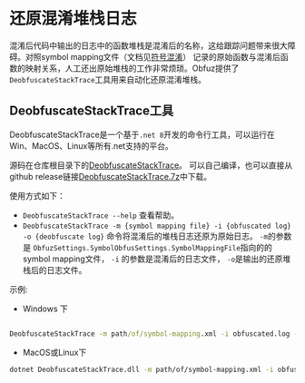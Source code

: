 # 还原混淆堆栈日志

混淆后代码中输出的日志中的函数堆栈是混淆后的名称，这给跟踪问题带来很大障碍。对照symbol mapping文件（文档见[符号混淆](./symbol-obfuscation)）
记录的原始函数与混淆后函数的映射关系，人工还出原始堆栈的工作非常烦琐。Obfuz提供了`DeobfuscateStackTrace`工具用来自动化还原混淆堆栈。

## DeobfuscateStackTrace工具

DeobfuscateStackTrace是一个基于`.net 8`开发的命令行工具，可以运行在Win、MacOS、Linux等所有.net支持的平台。

源码在仓库根目录下的[DeobfuscateStackTrace](https://github.com/focus-creative-games/obfuz/tree/main/DeobfuscateStackTrace)。
可以自己编译，也可以直接从github release链接[DeobfuscateStackTrace.7z](https://github.com/focus-creative-games/obfuz/releases/download/1.0.0-alpha/DeobfuscateStackTrace.7z)中下载。

使用方式如下：

- `DeobfuscateStackTrace --help` 查看帮助。
- `DeobfuscateStackTrace -m {symbol mapping file} -i {obfuscated log} -o {deobfuscate log}` 命令将混淆后的堆栈日志还原为原始日志。 `-m`的参数是 `ObfuzSettings.SymbolObfusSettings.SymbolMappingFile`指向的的symbol mapping文件， `-i` 的参数是混淆后的日志文件， `-o`是输出的还原堆栈后的日志文件。

示例:

- Windows 下

```bat

DeobfuscateStackTrace -m path/of/symbol-mapping.xml -i obfuscated.log -o deobfuscated.log

```

- MacOS或Linux下

```bash
dotnet DeobfuscateStackTrace.dll -m path/of/symbol-mapping.xml -i obfuscated.log -o deobfuscated.log

```
